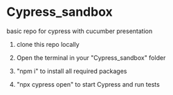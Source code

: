 # Cypress_sandbox
basic repo for cypress with cucumber presentation

1. clone this repo locally 

2. Open the terminal in your "Cypress_sandbox" folder

3. "npm i" to install all required packages

4. "npx cypress open" to start Cypress and run tests
